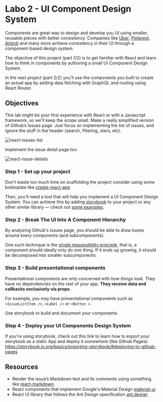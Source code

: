 # Labo 2 - UI Component Design System

Components are great way to design and develop you UI using smaller, reusable pieces with better consistency. Companies like [Uber](https://www.uber.design/case-studies/rebrand), [Pinterest](https://pinterest.github.io/gestalt/#/), [Airbnb](https://airbnb.design/building-a-visual-language/) and many more achieve consistency in their UI through a component-based design system.

The objective of this project (part 1/2) is to get familiar with React and learn how to think in components by authoring a small UI Component Design System. 

In the next project (part 2/2) you'll use the components you built to create an actual app by adding data fetching with GraphQL and routing using React Router.



## Objectives

This lab might be your first experience with React or with a Javascript framework, so we'll keep the scope small. Make a really simplified version of Github’s Issues page. Just focus on implementing the list of issues, and ignore the stuff in the header (search, filtering, stars, etc).



![react-issues-list](docs/react-issues-list.png)



Implement the issue detail page too. 

![react-issue-details](docs/react-issue-details.png)



### Step 1 - Set up your project

Don't waste too much time on scaffolding the project consider using some boilerplate like [create-react-app](https://facebook.github.io/create-react-app/)

Then, you'll need a tool that will help you implement a UI Component Design System. You can achieve this by adding [storybook](https://github.com/storybooks/storybook) to your project or any other similar library — check out [some examples](https://storybook.js.org/examples/).



### Step 2 - Break The UI Into A Component Hierarchy

By analyzing Github's Issues page, you should be able to draw boxes around every components (and subcomponents). 

One such technique is the [single responsibility principle](https://en.wikipedia.org/wiki/Single_responsibility_principle), that is, a component should ideally only do one thing. If it ends up growing, it should be decomposed into smaller subcomponents.



### Step 3 - Build presentational components

Presentational components are only concerned with *how things look*. They have no dependencies on the rest of your app. **They receive data and callbacks exclusively via props**. 

For example, you may have presentational components such as `<IssueListItem />`, `<Label />` or `<Button >`. 

Use storybook to build and document your components.



### Step 4 - Deploy your UI Components Design System

If you're using storybook, check out this link to learn how to export your storybook as a static App and deploy it somewhere (like Github Pages): https://storybook.js.org/basics/exporting-storybook/#deploying-to-github-pages



## Resources

- Render the issue’s Markdown text and its comments using something like [react-markdown](https://github.com/rexxars/react-markdown).
- React components that implement Google's Material Design [material-ui](https://material-ui.com/)
- React UI library that follows the Ant Design specification [ant.design](https://ant.design/docs/react/introduce)


